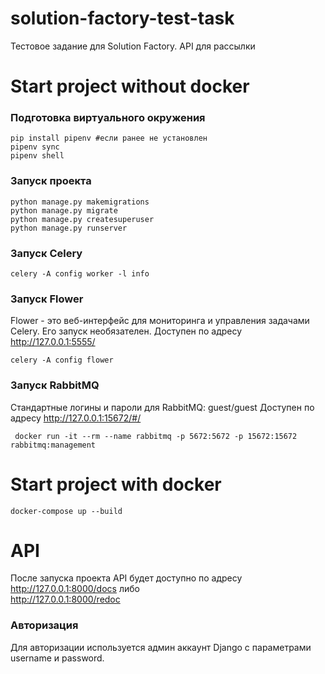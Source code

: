# solution-factory-test-task
Тестовое задание для Solution Factory. API для рассылки 

# Start project without docker
### Подготовка виртуального окружения
```
pip install pipenv #если ранее не установлен
pipenv sync 
pipenv shell
```
### Запуск проекта
```
python manage.py makemigrations
python manage.py migrate
python manage.py createsuperuser
python manage.py runserver
```

### Запуск Celery
```
celery -A config worker -l info
```
### Запуск Flower
Flower - это веб-интерфейс для мониторинга и управления задачами Celery. Его запуск необязателен.
Доступен по адресу http://127.0.0.1:5555/
```
celery -A config flower
```

### Запуск RabbitMQ
Стандартные логины и пароли для RabbitMQ: guest/guest
Доступен по адресу http://127.0.0.1:15672/#/
```
 docker run -it --rm --name rabbitmq -p 5672:5672 -p 15672:15672 rabbitmq:management 
```

# Start project with docker
```
docker-compose up --build
```

# API
После запуска проекта API будет доступно по адресу
<br>http://127.0.0.1:8000/docs либо 
<br>http://127.0.0.1:8000/redoc
### Авторизация
Для авторизации используется админ аккаунт Django с параметрами username и password.

